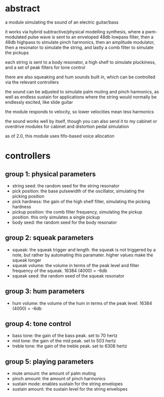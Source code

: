 # abstract

a module simulating the sound of an electric guitar/bass

it works via hybrid subtractive/physical modelling synthesis, where a pwm-modulated pulse wave is sent to an enveloped 48db lowpass filter, then a 48db highpass to simulate pinch harmonics, then an amplitude modulator, then a resonator to simulate the string, and lastly a comb filter to simulate the pickups

each string is sent to a body resonator, a high shelf to simulate pluckiness, and a set of peak filters for tone control

there are also squeaking and hum sounds built in, which can be controlled via the relevant controllers

the sound can be adjusted to simulate palm muting and pinch harmonics, as well as endless sustain for applications where the string would normally be endlessly excited, like slide guitar

the module responds to velocity, so lower velocities mean less harmonics

the sound works well by itself, though you can also send it to my cabinet or overdrive modules for cabinet and distortion pedal simulation

as of 2.0, this module uses fifo-based voice allocation

# controllers

## group 1: physical parameters

- string seed: the random seed for the string resonator
- pick position: the base pulsewidth of the oscillator, simulating the picking position
- pick hardness: the gain of the high shelf filter, simulating the picking hardness
- pickup position: the comb filter frequency, simulating the pickup position. this only simulates a single pickup
- body seed: the random seed for the body resonator

## group 2: squeak parameters

- squeak: the squeak trigger and length. the squeak is not triggered by a note, but rather by automating this paramater. higher values make the squeak longer
- squeak volume: the volume in terms of the peak level and filter frequency of the squeak. 16384 (4000) = -6db
- squeak seed: the random seed of the squeak resonator

## group 3: hum parameters

- hum volume: the volume of the hum in terms of the peak level. 16384 (4000) = -6db

## group 4: tone control

- bass tone: the gain of the bass peak. set to 70 hertz
- mid tone: the gain of the mid peak. set to 503 hertz
- treble tone: the gain of the treble peak. set to 6308 hertz

## group 5: playing parameters

- mute amount: the amount of palm muting
- pinch amount: the amount of pinch harmonics
- sustain mode: enables sustain for the string envelopes
- sustain amount: the sustain level for the string envelopes

